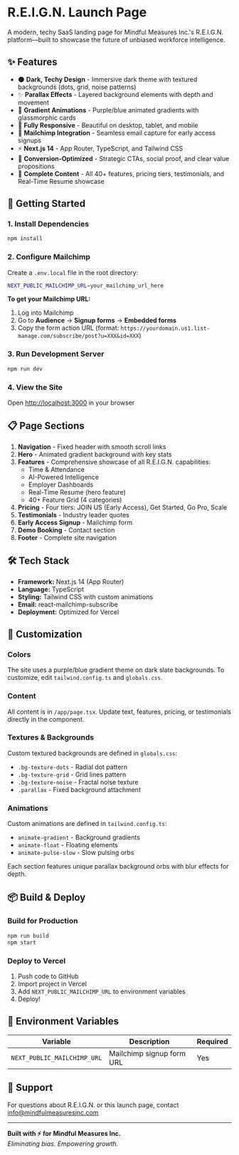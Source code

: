 # R.E.I.G.N. Launch Page

A modern, techy SaaS landing page for Mindful Measures Inc.'s R.E.I.G.N. platform—built to showcase the future of unbiased workforce intelligence.

## ✨ Features

- 🌑 **Dark, Techy Design** - Immersive dark theme with textured backgrounds (dots, grid, noise patterns)
- ✨ **Parallax Effects** - Layered background elements with depth and movement
- 🎨 **Gradient Animations** - Purple/blue animated gradients with glassmorphic cards
- 📱 **Fully Responsive** - Beautiful on desktop, tablet, and mobile
- 💌 **Mailchimp Integration** - Seamless email capture for early access signups
- ⚡ **Next.js 14** - App Router, TypeScript, and Tailwind CSS
- 🎯 **Conversion-Optimized** - Strategic CTAs, social proof, and clear value propositions
- 🧠 **Complete Content** - All 40+ features, pricing tiers, testimonials, and Real-Time Resume showcase

## 🚀 Getting Started

### 1. Install Dependencies

```bash
npm install
```

### 2. Configure Mailchimp

Create a `.env.local` file in the root directory:

```bash
NEXT_PUBLIC_MAILCHIMP_URL=your_mailchimp_url_here
```

**To get your Mailchimp URL:**
1. Log into Mailchimp
2. Go to **Audience** → **Signup forms** → **Embedded forms**
3. Copy the form action URL (format: `https://yourdomain.us1.list-manage.com/subscribe/post?u=XXX&id=XXX`)

### 3. Run Development Server

```bash
npm run dev
```

### 4. View the Site

Open [http://localhost:3000](http://localhost:3000) in your browser

## 📋 Page Sections

1. **Navigation** - Fixed header with smooth scroll links
2. **Hero** - Animated gradient background with key stats
3. **Features** - Comprehensive showcase of all R.E.I.G.N. capabilities:
   - Time & Attendance
   - AI-Powered Intelligence
   - Employer Dashboards
   - Real-Time Resume (hero feature)
   - 40+ Feature Grid (4 categories)
4. **Pricing** - Four tiers: JOIN US (Early Access), Get Started, Go Pro, Scale
5. **Testimonials** - Industry leader quotes
6. **Early Access Signup** - Mailchimp form
7. **Demo Booking** - Contact section
8. **Footer** - Complete site navigation

## 🛠️ Tech Stack

- **Framework:** Next.js 14 (App Router)
- **Language:** TypeScript
- **Styling:** Tailwind CSS with custom animations
- **Email:** react-mailchimp-subscribe
- **Deployment:** Optimized for Vercel

## 🎨 Customization

### Colors

The site uses a purple/blue gradient theme on dark slate backgrounds. To customize, edit `tailwind.config.ts` and `globals.css`.

### Content

All content is in `/app/page.tsx`. Update text, features, pricing, or testimonials directly in the component.

### Textures & Backgrounds

Custom textured backgrounds are defined in `globals.css`:
- `.bg-texture-dots` - Radial dot pattern
- `.bg-texture-grid` - Grid lines pattern  
- `.bg-texture-noise` - Fractal noise texture
- `.parallax` - Fixed background attachment

### Animations

Custom animations are defined in `tailwind.config.ts`:
- `animate-gradient` - Background gradients
- `animate-float` - Floating elements
- `animate-pulse-slow` - Slow pulsing orbs

Each section features unique parallax background orbs with blur effects for depth.

## 📦 Build & Deploy

### Build for Production

```bash
npm run build
npm start
```

### Deploy to Vercel

1. Push code to GitHub
2. Import project in Vercel
3. Add `NEXT_PUBLIC_MAILCHIMP_URL` to environment variables
4. Deploy!

## 📝 Environment Variables

| Variable | Description | Required |
|----------|-------------|----------|
| `NEXT_PUBLIC_MAILCHIMP_URL` | Mailchimp signup form URL | Yes |

## 🤝 Support

For questions about R.E.I.G.N. or this launch page, contact info@mindfulmeasuresinc.com

---

**Built with ⚡ for Mindful Measures Inc.**  
*Eliminating bias. Empowering growth.*


